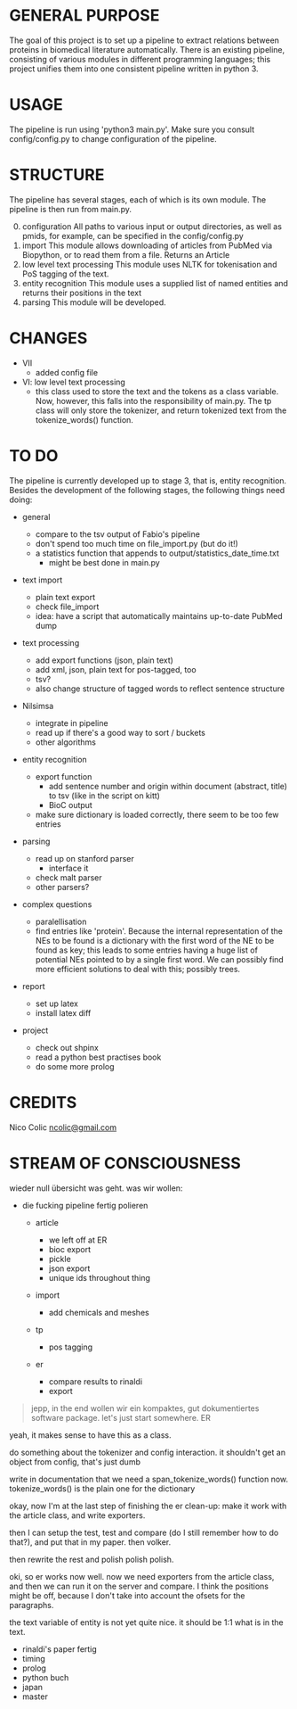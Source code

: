 GENERAL PURPOSE
===============
The goal of this project is to set up a pipeline to extract relations between proteins in biomedical literature automatically. There is an existing pipeline, consisting of various modules in different programming languages; this project unifies them into one consistent pipeline written in python 3.

USAGE
=====
The pipeline is run using 'python3 main.py'. Make sure you consult config/config.py to change configuration of the pipeline.


STRUCTURE
=========
The pipeline has several stages, each of which is its own module. The pipeline is then run from main.py.

0. configuration
	All paths to various input or output directories, as well as pmids, for example, can be specified in the config/config.py
1. import
	This module allows downloading of articles from PubMed via Biopython, or to read them from a file. Returns an Article
2. low level text processing
	This module uses NLTK for tokenisation and PoS tagging of the text.
3. entity recognition
	This module uses a supplied list of named entities and returns their positions in the text
4. parsing
	This module will be developed.

CHANGES
=======
* VII
	* added config file
* VI: low level text processing
	* this class used to store the text and the tokens as a class variable. Now, however, this falls into the responsibility of main.py. The tp class will only store the tokenizer, and return tokenized text from the tokenize_words() function.


TO DO
=====
The pipeline is currently developed up to stage 3, that is, entity recognition. Besides the development of the following stages, the following things need doing:

* general
	* compare to the tsv output of Fabio's pipeline
	* don't spend too much time on file_import.py (but do it!)
	* a statistics function that appends to output/statistics_date_time.txt
		* might be best done in main.py

* text import
	* plain text export
	* check file_import
	* idea: have a script that automatically maintains up-to-date PubMed dump
	
* text processing
	* add export functions (json, plain text)
	* add xml, json, plain text for pos-tagged, too
	* tsv?
	* also change structure of tagged words to reflect sentence structure
	
* Nilsimsa
	* integrate in pipeline
	* read up if there's a good way to sort / buckets
	* other algorithms
	
* entity recognition
	* export function
		* add sentence number and origin within document (abstract, title) to tsv (like in the script on kitt)
		* BioC output
	* make sure dictionary is loaded correctly, there seem to be too few entries
	
* parsing
	* read up on stanford parser
		* interface it
	* check malt parser
	* other parsers?
	
* complex questions
	* paralellisation
	* find entries like 'protein'. Because the internal representation of the NEs to be found is a dictionary with the first word of the NE to be found as key; this leads to some entries having a huge list of potential NEs pointed to by a single first word. We can possibly find more efficient solutions to deal with this; possibly trees.

* report
	* set up latex
	* install latex diff
	
* project
	* check out shpinx
	* read a python best practises book
	* do some more prolog


CREDITS
=======
Nico Colic
ncolic@gmail.com

STREAM OF CONSCIOUSNESS
=======================

wieder null übersicht was geht. was wir wollen:
* die fucking pipeline fertig polieren
	* article
		* we left off at ER
		* bioc export
		* pickle
		* json export
		* unique ids throughout thing
		
	* import
		* add chemicals and meshes
	
	* tp
		* pos tagging
	
	* er
		* compare results to rinaldi
		* export
		
		
> jepp, in the end wollen wir ein kompaktes, gut dokumentiertes software package.
let's just start somewhere. ER

yeah, it makes sense to have this as a class.


do something about the tokenizer and config interaction. it shouldn't get an object from config, that's just dumb


write in documentation that we need a span_tokenize_words() function now. tokenize_words() is the plain one for the dictionary

okay, now I'm at the last step of finishing the er clean-up: make it work with the article class, and 
write exporters.

then I can setup the test, test and compare (do I still remember how to do that?), and put that in my paper. then volker.

then rewrite the rest and polish polish polish.


oki, so er works now well. now we need exporters from the article class, and then we can run it on the server and compare. I think the positions might be off, because I don't take into account the ofsets for the paragraphs.


the text variable of entity is not yet quite nice. it should be 1:1 what is in the text.



* rinaldi's paper fertig
* timing
* prolog
* python buch
* japan
* master
